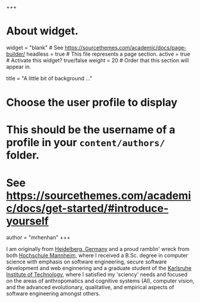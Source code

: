 +++
# About widget.
widget = "blank"  # See https://sourcethemes.com/academic/docs/page-builder/
headless = true  # This file represents a page section.
active = true  # Activate this widget? true/false
weight = 20  # Order that this section will appear in.

title = "A little bit of background ..."

# Choose the user profile to display
# This should be the username of a profile in your `content/authors/` folder.
# See https://sourcethemes.com/academic/docs/get-started/#introduce-yourself
author = "mrhenhan"
+++

I am originally from [Heidelberg, Germany](https://en.wikipedia.org/wiki/Heidelberg) and a proud ramblin' wreck from both [Hochschule Mannheim](https://www.english.hs-mannheim.de/the-university.html), where I received a B.Sc. degree in computer science with emphasis on software engineering, secure software development and web enginnering and a graduate student of the [Karlsruhe Institute of Technology](https://www.kit.edu/english/index.php), where I satisfied my 'sciency' needs and focused on the areas of anthropomatics and cognitive systems (AI), computer vision, and the advanced evolutionary, qualitative, and empirical aspects of software engineering amongst others.
